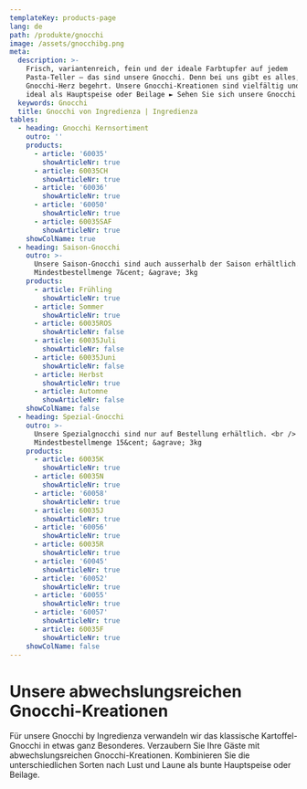 ```yaml
---
templateKey: products-page
lang: de
path: /produkte/gnocchi
image: /assets/gnocchibg.png
meta:
  description: >-
    Frisch, variantenreich, fein und der ideale Farbtupfer auf jedem
    Pasta-Teller – das sind unsere Gnocchi. Denn bei uns gibt es alles, was das
    Gnocchi-Herz begehrt. Unsere Gnocchi-Kreationen sind vielfältig und passen
    ideal als Hauptspeise oder Beilage ► Sehen Sie sich unsere Gnocchi an
  keywords: Gnocchi
  title: Gnocchi von Ingredienza | Ingredienza
tables:
  - heading: Gnocchi Kernsortiment
    outro: ''
    products:
      - article: '60035'
        showArticleNr: true
      - article: 60035CH
        showArticleNr: true
      - article: '60036'
        showArticleNr: true
      - article: '60050'
        showArticleNr: true
      - article: 60035SAF
        showArticleNr: true
    showColName: true
  - heading: Saison-Gnocchi
    outro: >-
      Unsere Saison-Gnocchi sind auch ausserhalb der Saison erhältlich. <br />
      Mindestbestellmenge 7&cent; &agrave; 3kg
    products:
      - article: Frühling
        showArticleNr: true
      - article: Sommer
        showArticleNr: true
      - article: 60035ROS
        showArticleNr: false
      - article: 60035Juli
        showArticleNr: false
      - article: 60035Juni
        showArticleNr: false
      - article: Herbst
        showArticleNr: true
      - article: Automne
        showArticleNr: false
    showColName: false
  - heading: Spezial-Gnocchi
    outro: >-
      Unsere Spezialgnocchi sind nur auf Bestellung erhältlich. <br />
      Mindestbestellmenge 15&cent; &agrave; 3kg
    products:
      - article: 60035K
        showArticleNr: true
      - article: 60035N
        showArticleNr: true
      - article: '60058'
        showArticleNr: true
      - article: 60035J
        showArticleNr: true
      - article: '60056'
        showArticleNr: true
      - article: 60035R
        showArticleNr: true
      - article: '60045'
        showArticleNr: true
      - article: '60052'
        showArticleNr: true
      - article: '60055'
        showArticleNr: true
      - article: '60057'
        showArticleNr: true
      - article: 60035F
        showArticleNr: true
    showColName: false
---
```


# Unsere abwechs&shy;lungs&shy;reichen Gnocchi-Kreationen 

Für unsere Gnocchi by Ingredienza verwandeln wir das klassische
Kartoffel-Gnocchi in etwas ganz Besonderes. Verzaubern Sie Ihre Gäste mit
abwechslungsreichen Gnocchi-Kreationen. Kombinieren Sie die
unterschiedlichen Sorten nach Lust und Laune als bunte Hauptspeise oder
Beilage.
